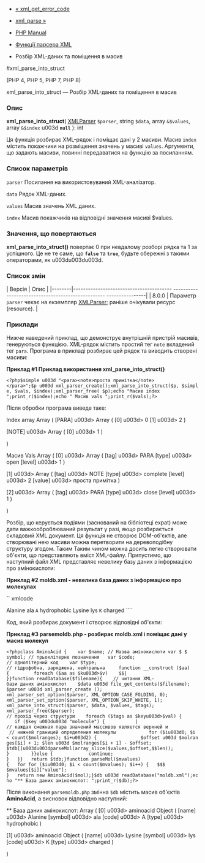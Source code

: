 - [« xml_get_error_code](function.xml-get-error-code.md)
- [xml_parse »](function.xml-parse.md)

- [PHP Manual](index.md)
- [Функції парсера XML](ref.xml.md)
- Розбір XML-даних та поміщення в масив

#xml_parse_into_struct

(PHP 4, PHP 5, PHP 7, PHP 8)

xml_parse_into_struct — Розбір XML-даних та поміщення в масив

### Опис

**xml_parse_into_struct**(
[XMLParser](class.xmlparser.md) `$parser`,
string `$data`,
array `&$values`,
array `&$index` u003d **`null`**
): int

Ця функція розбирає XML-рядок і поміщає дані у 2 масиви. Масив
`index` містить покажчики на розміщення значень у масиві `values`.
Аргументи, що задають масиви, повинні передаватися на функцію за посиланням.

### Список параметрів

`parser`
Посилання на використовуваний XML-аналізатор.

`data`
Рядок XML-даних.

`values`
Масив значень XML даних.

`index`
Масив покажчиків на відповідні значення масиві $values.

### Значення, що повертаються

**xml_parse_into_struct()** повертає 0 при невдалому розборі рядка та
1 за успішного. Це не те саме, що **`false`** та **`true`**, будьте
обережні з такими операторами, як u003du003du003d.

### Список змін

| Версія | Опис |
|--------|---------------------------------------- -------------------------------------------------- ----------------|
| 8.0.0 | Параметр `parser` чекає на екземпляр [XMLParser](class.xmlparser.md); раніше очікували ресурс (resource). |

### Приклади

Нижче наведений приклад, що демонструє внутрішній пристрій масивів,
генеруються функцією. XML-рядок містить простий тег `note` вкладений
тег `para`. Програма в прикладі розбирає цей рядок та виводить
створені масиви:

**Приклад #1 Приклад використання **xml_parse_into_struct()****

` <?php$simple u003d "<para><note>проста примітка</note></para>";$p u003d xml_parser_create();xml_parse_into_struct($p, $simple, $vals, $index);xml_parser_free( $p);echo "Масив index
";print_r($index);echo "
Масив vals
";print_r($vals);?> `

Після обробки програма виведе таке:

Index array
Array
(
[PARA] u003d> Array
(
[0] u003d> 0
[1] u003d> 2
)

[NOTE] u003d> Array
(
[0] u003d> 1
)

)

Масив Vals
Array
(
[0] u003d> Array
(
[tag] u003d> PARA
[type] u003d> open
[level] u003d> 1
)

[1] u003d> Array
(
[tag] u003d> NOTE
[type] u003d> complete
[level] u003d> 2
[value] u003d> проста примітка
)

[2] u003d> Array
(
[tag] u003d> PARA
[type] u003d> close
[level] u003d> 1
)

)

Розбір, що керується подіями (заснований на бібліотеці expat) може дати
важкооброблюваний результат у разі, якщо розбирається складовий
XML документ. Ця функція не створює DOM-об'єктів, але створювані нею
масиви можна перетворити на деревоподібну структуру згодом. Таким
Таким чином можна досить легко створювати об'єкти, що представляють
вміст XML-файлу. Припустимо, що наступний файл XML представляє
невелику базу даних з інформацією про амінокислоти:

**Приклад #2 moldb.xml - невелика база даних з інформацією про
молекулах**

`` xmlcode
<?xml versionu003d"1.0"?>
<moldb>

<molecule>
<name>Alanine</name>
<symbol>ala</symbol>
<code>A</code>
<type>hydrophobic</type>
</molecule>

<molecule>
<name>Lysine</name>
<symbol>lys</symbol>
<code>K</code>
<type>charged</type>
</molecule>

</moldb>
````

Код, який розбирає документ і створює відповідні об'єкти:

**Приклад #3 parsemoldb.php - розбирає moldb.xml і поміщає дані у
масив молекул**

` <?phpclass AminoAcid {    var $name; // Назва амінокислоти var $ $ symbol; // трьохлітерне позначення   var $code; // однолітерний код    var $type; // гідрофобна, заряджена, нейтральна     function __construct ($aa)   {         foreach ($aa as $ku003d>$v)    $$| }}function readDatabase($filename){    // читання XML-бази даних амінокислот    $data u003d file_get_contents($filename); $parser u003d xml_parser_create (); xml_parser_set_option($parser, XML_OPTION_CASE_FOLDING, 0); xml_parser_set_option($parser, XML_OPTION_SKIP_WHITE, 1); xml_parse_into_struct($parser, $data, $values, $tags); xml_parser_free($parser); // прохід через структури    foreach ($tags as $keyu003d>$val) {         if ($key u003du003d "molecule") {           | // каждая смежная пара значений массивов является верхней и            // нижней границей определения молекулы            for ($iu003d0; $i < count($molranges); $i+u003d2) {                $offset u003d $molranges[$i] + 1; $len u003d $molranges[$i + 1] - $offset; $tdb[]u003du003dparseMol(array_slice($values,$offset,$$len)); }        }}else {             continue; }   }}   return $tdb;}function parseMol($mvalues){   for for ($iu003d0; $i < count($mvalues); $i++) {   $$$ $mvalues[$i]["value"]; }   return new AminoAcid($mol);}$db u003d readDatabase("moldb.xml");echo "** База даних амінокислот:
";print_r($db);?> `

Після виконання `parsemoldb.php` змінна `$db` містить масив
об'єктів **AminoAcid**, а висновок відповідно наступний:

** База даних амінокислот:
Array
(
[0] u003d> aminoacid Object
(
[name] u003d> Alanine
[symbol] u003d> ala
[code] u003d> A
[type] u003d> hydrophobic
)

[1] u003d> aminoacid Object
(
[name] u003d> Lysine
[symbol] u003d> lys
[code] u003d> K
[type] u003d> charged
)

)
